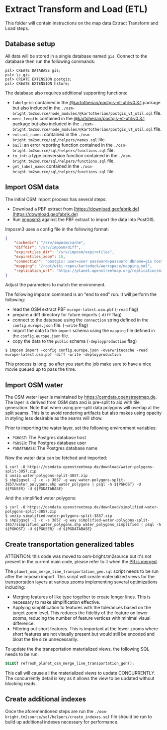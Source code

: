 # Extract Transform and Load (ETL)

This folder will contain instructions on the map data Extract Transform and Load steps.

## Database setup

All data will be stored in a single database named `gis`. Connect to the database then run the following commands:

```console
psl> CREATE DATABASE gis;
psl> \c gis
psl> CREATE EXTENSION postgis;
psl> CREATE EXTENSION hstore;
```

The database also requires additional supporting functions:

- `labelgrid`: contained in the [@kartotherian/postgis-vt-util:v0.3.1](https://github.com/kartotherian/postgis-vt-util/tree/v0.3.1) package but also included in the `./osm-bright.tm2source/node_modules/@kartotherian/postgis_vt_util.sql` file.
- `merc_length`: contained in the [@kartoherian/postgis-vt-util:v0.3.1](https://github.com/kartotherian/postgis-vt-util/tree/v0.3.1) package but also included in the `./osm-bright.tm2source/node_modules/@kartotherian/postgis_vt_util.sql` file.
- `extract_names`: contained in the `./osm-bright.tm2source/sql/helpers/names.sql` file.
- `bail`: an error reporting function contained in the `./osm-bright.tm2source/sql/helpers/functions.sql` file.
- `to_int`: a type conversion function contained in the `./osm-bright.tm2source/sql/helpers/functions.sql` file.
- `get_label_name`: contained in the `./osm-bright.tm2source/sql/helpers/functions.sql` file.

## Import OSM data

The initial OSM import process has several steps:

* Download a PBF extract from [https://download.geofabrik.de](https://download.geofabrik.de)
* Run [imposm3](https://github.com/omniscale/imposm3) against the PBF extract to import the data into PostGIS.

Imposm3 uses a config file in the following format:

```json
{
    "cachedir": "/srv/imposm/cache",
    "diffdir": "/srv/imposm/diff",
    "expiretiles_dir": "/srv/imposm/expiretiles",
    "expiretiles_zoom": 15,
    "connection": "postgis: user=user password=password dbname=gis host=host prefix=NONE",
    "mapping": "/root/wiki-repos/kartodock/workspace/mapping.yml",
    "replication_url": "https://planet.openstreetmap.org/replication/minute/"
}
```

Adjust the parameters to match the environment. 

The following imposm command is an "end to end" run. It will perform the following:

* read the OSM extract PBF `europe-latest.osm.pbf` (`-read` flag)
* prepare a diff directory for future imports (`-diff` flag)
* connect to the database using the `connection` string defined in the `config.europe.json` file. (`-write` flag)
* import the data to the `import` schema using the `mapping` file defined in the `config.europe.json` file.
* copy the data to the `public` schema (`-deployproduction` flag)

```console
$ imposm import -config config.europe.json -overwritecache -read europe-latest.osm.pbf -diff -write -deployproduction
```

This process is long, so after you start the job make sure to have a nice movie queued up to pass the time.

## Import OSM water

The OSM water layer is maintained by https://osmdata.openstreetmap.de. The layer is derived from OSM data and is pre-split to aid with tile generation. Note that when using pre-split data polygons will overlap at the split seams. This is to avoid rendering artifacts but also makes using opacity in styling less desirable as the seams will show.

Prior to importing the water layer, set the following environment variables: 

- `PGHOST`: The Postgres database host
- `PGUSER`: The Postgres database user
- `PGDATABASE`: The Postgres database name

Now the water data can be fetched and imported:

```console
$ curl -O https://osmdata.openstreetmap.de/download/water-polygons-split-3857.zip
$ unzip water-polygons-split-3857.zip
$ shp2pgsql -I -c -s 3857 -g way water-polygons-split-3857/water_polygons.shp water_polygons | psql -h ${PGHOST} -U ${PGUSER} -d ${PGDATABASE}
```

And the simplified water polygons:

```console
$ curl -O https://osmdata.openstreetmap.de/download/simplified-water-polygons-split-3857.zip
$ unzip simplified-water-polygons-split-3857.zip
$ shp2pgsql -I -c -s 3857 -g way simplified-water-polygons-split-3857/simplified_water_polygons.shp water_polygons_simplified | psql -h ${PGHOST} -U ${PGUSER} -d ${PGDATABASE}
```

## Create transportation generalized tables

ATTENTION: this code was moved to osm-bright.tm2source but it's not present in the current main code, please refer to it when the [PR is merged](https://github.com/kartotherian/osm-bright.tm2source/pull/74). 

The `planet_osm_merge_line_transportation_gen.sql` script needs to be run after the imposm import. This script will create materialized views for the transportation layers at various zooms implementing several optimizations including:

* Merging features of like type together to create longer lines. This is necessary to make simplification effective.
* Applying simplification to features with the tolerances based on the target zoom level. This reduces the fidelity of the feature on lower zooms, reducing the number of feature vertices with minimal visual difference.
* Filtering out short features. This is important at the lower zooms where short features are not visually present but would still be encoded and bloat the tile size unnecessarily.

To update the the transportation materialized views, the following SQL needs to be run:

```sql
SELECT refresh_planet_osm_merge_line_transportation_gen();
```

This call will cause all the materialized views to update CONCURRENTLY. The concurrently detail is key as it allows the view to be updated without blocking reads.

## Create additional indexes

Once the aforementioned steps are run the `./osm-bright.tm2source/sql/helpers/create_indexes.sql` file should be run to build up additional indexes necessary for performance.
